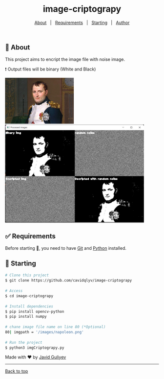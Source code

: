 <h1 align="center">image-criptograpy</h1>

<!-- Status -->

<!-- <h4 align="center"> 
	🚧  ImageCriptograpy 🚀 Under construction...  🚧
</h4> 

<hr> -->

<p align="center">
  <a href="#dart-about">About</a> &#xa0; | &#xa0; 
  <a href="#white_check_mark-requirements">Requirements</a> &#xa0; | &#xa0;
  <a href="#checkered_flag-starting">Starting</a> &#xa0; | &#xa0;
  <a href="https://github.com/cavidqlyv" target="_blank">Author</a>
</p>

<br>

## 🎯 About ##

This project aims to encript the image file with noise image.

❗ Output files will be binary (White and Black)

<img alt="Napoleon" src="images\napoleon.png" height="150">

<img alt="Napoleon" src="images\ProgramScreenShoot.png" height="320">


## ✅ Requirements ##

Before starting 🏁, you need to have [Git](https://git-scm.com) and [Python](https://www.python.org/) installed.

## 🏁 Starting ##

```bash
# Clone this project
$ git clone https://github.com/cavidqlyv/image-criptograpy

# Access
$ cd image-criptograpy

# Install dependencies
$ pip install opencv-python
$ pip install numpy

# chane image file name on line 80 (*Optional)
80| imgpath = '/images/napoleon.png'

# Run the project
$ python3 imgCriptograpy.py
```


Made with ❤️ by <a href="https://github.com/cavidqlyv" target="_blank">Javid Guliyev</a>

<hr>

<a href="#top">Back to top</a>
